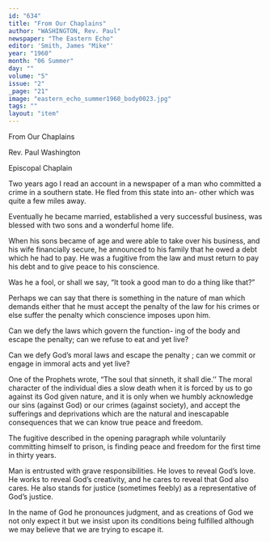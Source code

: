 ```yaml
---
id: "634"
title: "From Our Chaplains"
author: "WASHINGTON, Rev. Paul"
newspaper: "The Eastern Echo"
editor: 'Smith, James "Mike"'
year: "1960"
month: "06 Summer"
day: ""
volume: "5"
issue: "2"
_page: "21"
image: "eastern_echo_summer1960_body0023.jpg"
tags: ""
layout: "item"
---
```

From Our Chaplains

Rev. Paul Washington

Episcopal Chaplain

Two years ago I
read an account in a
newspaper of a man
who committed a
crime in a southern
state. He fled from
this state into an-
other which was
quite a few miles
away.

Eventually he became married, established a
very successful business, was blessed with two sons
and a wonderful home life.

When his sons became of age and were able to
take over his business, and his wife financially secure,
he announced to his family that he owed a debt which
he had to pay. He was a fugitive from the law and
must return to pay his debt and to give peace to his
conscience.

Was he a fool, or shall we say, “It took a good
man to do a thing like that?”

Perhaps we can say that there is something in
the nature of man which demands either that he
must accept the penalty of the law for his crimes or
else suffer the penalty which conscience imposes
upon him.

Can we defy the laws which govern the function-
ing of the body and escape the penalty; can we
refuse to eat and yet live?

Can we defy God’s moral laws and escape the
penalty ; can we commit or engage in immoral acts
and yet live?

One of the Prophets wrote, “The soul that
sinneth, it shall die.’’ The moral character of the
individual dies a slow death when it is forced by us
to go against its God given nature, and it is only
when we humbly acknowledge our sins (against God)
or our crimes (against society), and accept the
sufferings and deprivations which are the natural and
inescapable consequences that we can know true
peace and freedom.

The fugitive described in the opening paragraph
while voluntarily committing himself to prison, is
finding peace and freedom for the first time in
thirty years.

Man is entrusted with grave responsibilities.
He loves to reveal God’s love. He works to reveal
God’s creativity, and he cares to reveal that God
also cares. He also stands for justice (sometimes
feebly) as a representative of God’s justice.

In the name of God he pronounces judgment,
and as creations of God we not only expect it but we
insist upon its conditions being fulfilled although
we may believe that we are trying to escape it.
